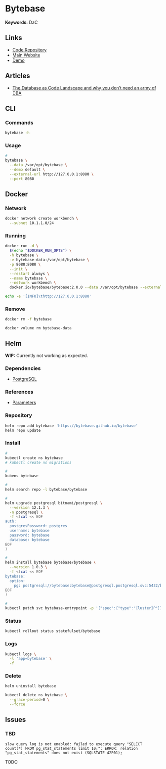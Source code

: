 # Bytebase

**Keywords:** DaC

## Links

- [Code Repository](https://github.com/bytebase/bytebase)
- [Main Website](https://bytebase.com)
- [Demo](https://demo.bytebase.com)

## Articles

- [The Database as Code Landscape and why you don’t need an army of DBA](https://medium.com/@bytebase/the-database-as-code-landscape-14c09ee74732)

## CLI

### Commands

```sh
bytebase -h
```

### Usage

```sh
#
bytebase \
  --data /var/opt/bytebase \
  --demo default \
  --external-url http://127.0.0.1:8080 \
  --port 8080
```

## Docker

### Network

```sh
docker network create workbench \
  --subnet 10.1.1.0/24
```

### Running

```sh
docker run -d \
  $(echo "$DOCKER_RUN_OPTS") \
  -h bytebase \
  -v bytebase-data:/var/opt/bytebase \
  -p 8080:8080 \
  --init \
  --restart always \
  --name bytebase \
  --network workbench \
  docker.io/bytebase/bytebase:2.0.0 --data /var/opt/bytebase --external-url http://127.0.0.1:8080 --port 8080
```

```sh
echo -e '[INFO]\thttp://127.0.0.1:8080'
```

### Remove

```sh
docker rm -f bytebase

docker volume rm bytebase-data
```

## Helm

**WIP:** Currently not working as expected.

### Dependencies

- [PostgreSQL](/postgresql/server.md#helm)

### References

- [Parameters](https://github.com/bytebase/bytebase/tree/main/helm-charts/bytebase#parameters)

### Repository

```sh
helm repo add bytebase 'https://bytebase.github.io/bytebase'
helm repo update
```

### Install

```sh
#
kubectl create ns bytebase
# kubectl create ns migrations

#
kubens bytebase

#
helm search repo -l bytebase/bytebase

#
helm upgrade postgresql bitnami/postgresql \
  --version 12.1.3 \
  -n postgresql \
  -f <(cat << EOF
auth:
  postgresPassword: postgres
  username: bytebase
  password: bytebase
  database: bytebase
EOF
)

#
helm install bytebase bytebase/bytebase \
  --version 1.0.3 \
  -f <(cat << EOF
bytebase:
  option:
    pg: postgresql://bytebase:bytebase@postgresql.postgresql.svc:5432/bytebase
EOF
)

#
kubectl patch svc bytebase-entrypoint -p '{"spec":{"type":"ClusterIP"}}'
```

<!--
kubectl port-forward \
  --address 0.0.0.0 \
  svc/bytebase-entrypoint \
  8080:8080
-->

### Status

```sh
kubectl rollout status statefulset/bytebase
```

### Logs

```sh
kubectl logs \
  -l 'app=bytebase' \
  -f
```

### Delete

```sh
helm uninstall bytebase

kubectl delete ns bytebase \
  --grace-period=0 \
  --force
```

## Issues

### TBD

```log
slow query log is not enabled: failed to execute query "SELECT count(*) FROM pg_stat_statements limit 10;": ERROR: relation "pg_stat_statements" does not exist (SQLSTATE 42P01);
```

<!-- https://www.bytebase.com/docs/slow-query/enable-pg-stat-statements-for-postgresql/ -->

TODO
